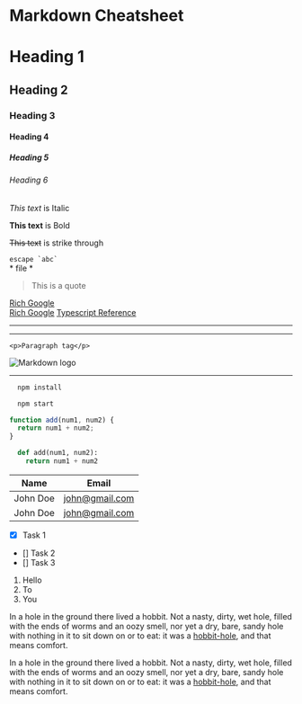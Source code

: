 # Markdown Cheatsheet

<!-- Headings -->

# Heading 1

## Heading 2

### Heading 3

#### Heading 4

##### Heading 5

###### Heading 6

<!-- Force new lines - Use two spaces at the end of line -->
<!-- Indenting Lines - Use three spaces -->

<!-- Italic -->

_This text_ is Italic

<!-- Strong -->

**This text** is Bold

<!-- Strikethrough -->

~~This text~~ is strike through

<!-- escaping ` and *-->
`` escape `abc` ``   
\* file \*

<!-- Blockquote -->

> This is a quote

<!-- Links -->

[Rich Google](https://google.com)  
[Rich Google](https://google.com "Google on hover")
[Typescript Reference]('../XNotes/Typescript.md')

<!-- Horizontal Rule -->

---

---

<!-- Inline Code block -->

`<p>Paragraph tag</p>`

<!-- Images -->

![Markdown logo](https://markdown-here.com/img/icon256.png "Mascot")

---

<!-- Github Markdown -->

<!-- Code Block -->

```bash
  npm install

  npm start
```

```javascript
function add(num1, num2) {
  return num1 + num2;
}
```

```python
  def add(num1, num2):
    return num1 + num2
```

<!-- Tables -->

| Name     | Email          |
| -------- | -------------- |
| John Doe | john@gmail.com |
| John Doe | john@gmail.com |

<!-- Task List -->

- [x] Task 1
- [] Task 2
- [] Task 3

1. Hello
2. To
3. You


<!-- Using URL in a paragraph to aid reading-->
In a hole in the ground there lived a hobbit. Not a nasty, dirty, wet hole, filled with the ends
of worms and an oozy smell, nor yet a dry, bare, sandy hole with nothing in it to sit down on or to
eat: it was a [hobbit-hole](https://en.wikipedia.org/wiki/Hobbit#Lifestyle "Hobbit lifestyles"), and that means comfort.

In a hole in the ground there lived a hobbit. Not a nasty, dirty, wet hole, filled with the ends
of worms and an oozy smell, nor yet a dry, bare, sandy hole with nothing in it to sit down on or to
eat: it was a [hobbit-hole][1], and that means comfort.

[1]: <https://en.wikipedia.org/wiki/Hobbit#Lifestyle> "Hobbit lifestyles"
